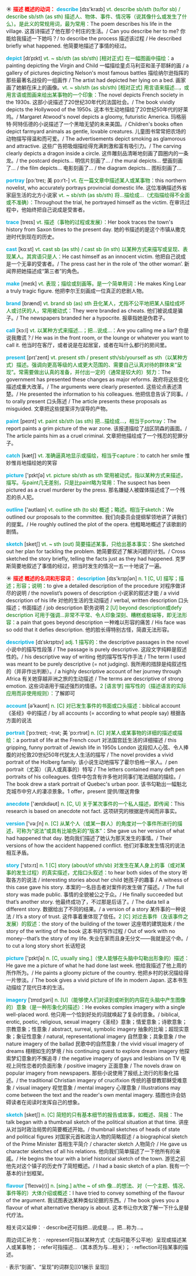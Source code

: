 ☀ <font color="red">**描述 概述的动词：**</font>
<font color="sky blue">**describe**</font> [dɪs'kraɪb] 
<font color="rgb(227, 108, 9)">vt. describe sb/sth (to/for sb) / describe sb/sth (as sth) 描述人、物体、事件、情况等（说其像什么或发生了什么）。是此义的常规用词，最为常用：</font>The poem describes his life in the village. 这首诗描述了他在那个村庄的生活。/ Can you describe her to me? 你能给我描述一下她吗？/ to describe the process 描述该过程 / He described briefly what happened. 他简要地描述了事情的经过。
           
<font color="sky blue">**depict**</font> [dɪˈpɪkt]
<font color="rgb(227, 108, 9)">vt. ~ sb/sth (as sb/sth) [相对正式] 在一幅图画中描绘：</font>a painting depicting the Virgin and Child 一幅描绘童贞马利亚和圣子耶稣的画 / a gallery of pictures depicting Nelson's most famous battles 描绘纳尔逊指挥的那些最著名战役的一组画作 / The artist had depicted her lying on a bed. 画家画了她躺在床上的画像。<font color="rgb(227, 108, 9)">vt. ~ sb/sth (as sb/sth) [相对正式] 用言语来描述…，或用言语或图画来给出某事物的一个印象：</font>The novel depicts French society in the 1930s. 这部小说描述了20世纪30年代的法国社会。/ The book vividly depicts the Hollywood of the 1950s. 这本书生动地描绘了20世纪50年代的好莱坞。/ Margaret Atwood's novel depicts a gloomy, futuristic America. 玛格丽特·阿特伍德的小说描述了一个黑暗无望的未来美国。/ Children's books often depict farmyard animals as gentle, lovable creatures. 儿童图书常常把农场的动物描写得温和而可爱。/ The advertisements depict smoking as glamorous and attractive. 这些广告把吸烟描绘得充满刺激和富有吸引力。/ The carving clearly depicts a dragon inside a circle. 这件雕刻品清晰地刻画了圆圈内的一条龙。/ the postcard depicts… 明信片刻画了… / the mural depicts… 壁画刻画了… / the film depicts… 电影刻画了… / the diagram depicts… 图标刻画了…         

<font color="sky blue">**portray**</font> [pɔ:ˈtreɪ; 美 pɔ:rˈt-]
<font color="rgb(227, 108, 9)">vt. 在一篇文章中描述某人或某事物：</font>this northern novelist, who accurately portrays provincial domestic life. 这位准确描述外省家庭生活的北方小说家 <font color="rgb(227, 108, 9)">vt. ~ sb/sth (as sb/sth) 将…描绘成…（尤指描绘得不全面或不准确）：</font>Throughout the trial, he portrayed himself as the victim. 在审讯过程中，他始终把自己说成是受害者。
           
<font color="sky blue">**trace**</font> [treɪs]
<font color="rgb(227, 108, 9)">vt. 描述（事物的过程或发展）：</font>Her book traces the town's history from Saxon times to the present day. 她的书描述的是这个市镇从撒克逊时代到现在的历史。

<font color="sky blue">**cast**</font> [kɑːst] 
<font color="rgb(227, 108, 9)">vt. cast sb (as sth) / cast sb (in sth) 以某种方式来描写或呈现、表现某人。其宾语只是人：</font>He cast himself as an innocent victim. 他把自己说成是一个无辜的受害者。/ The press cast her in the role of ‘the other woman’. 新闻界把她描述成“第三者”的角色。

<font color="sky blue">**make**</font> [meɪk] 
<font color="rgb(227, 108, 9)">vt. 表现；描绘或刻画等。是一个简单用词：</font>He makes King Lear a truly tragic figure. 他把李尔王刻画成一位真正的悲剧人物。

<font color="sky blue">**brand**</font> [brænd] 
<font color="rgb(227, 108, 9)">vt. brand sb (as) sth 丑化某人，尤指不公平地把某人描绘成坏人或讨厌的人，常用被动式：</font>They were branded as cheats. 他们被说成是骗子。/ The newspapers branded her a hypocrite. 报章指她是伪君子。

<font color="sky blue">**call**</font> [kɔ:l] 
<font color="rgb(227, 108, 9)">vt. 以某种方式来描述…；把…说成…：</font>Are you calling me a liar? 你是说我撒谎？/ He was in the front room, or the lounge or whatever you want to call it. 他当时在客厅，或者说是在起居室，或者在叫什么都行的房间里。

<font color="sky blue">**present**</font> [prɪ'zent] 
<font color="rgb(227, 108, 9)">vt. present sth / present sth/sb/yourself as sth（以某种方式）描述。强调向更高等级的人或更大范围的、需要自己认真对待的群体来“呈现”。常需要做出认真的准备，并付出一定的（通常是较大的）努力：</font>The government has presented these changes as major reforms. 政府将这些变化描述成重大改革。/ The arguments were clearly presented. 这些论点表述清楚。/ He presented the information to his colleagues. 他把信息告诉了同事。/ to orally present 口头陈述 / The article presents these proposals as misguided. 文章把这些提案评为误导的产物。

<font color="sky blue">**paint**</font> [peɪnt] 
<font color="rgb(227, 108, 9)">vt. paint sb/sth (as sth) 把…描绘成…，相当于portray：</font>The report paints a grim picture of the war zone. 该报道描绘了战区阴森的画面。/ The article paints him as a cruel criminal. 文章把他描绘成了一个残忍的犯罪分子。

<font color="sky blue">**catch**</font> [kætʃ] 
<font color="rgb(227, 108, 9)">vt. 准确逼真地显示或描绘，相当于capture：</font>to catch her smile 惟妙惟肖地描绘她的笑容

<font color="sky blue">**picture**</font> ['pɪktʃə] 
<font color="rgb(227, 108, 9)">vt. picture sb/sth as sth 常用被动式，指以某种方式来描述，描写。与paint几无差别，只是比paint略为常用：</font>The suspect has been pictured as a cruel murderer by the press. 那名嫌疑人被媒体描述成了一个残忍的杀人犯。

<font color="sky blue">**outline**</font> ['aʊtlaɪn] 
<font color="rgb(227, 108, 9)">vt. outline sth (to sb) 概述；略述。相当于sketch：</font>We outlined our proposals to the committee. 我们向委员会提纲挈领地讲了讲我们的提案。/ He roughly outlined the plot of the opera. 他粗略地概述了该歌剧的剧情。
           
<font color="sky blue">**sketch**</font> [sketʃ]
<font color="rgb(227, 108, 9)">vt. ~ sth (out) 简要描述某事，只给出基本事实：</font>She sketched out her plan for tackling the problem. 她简要叙述了解决问题的计划。/ Cross sketched the story briefly, telling the facts just as they had happened. 克罗斯简要地叙述了事情的经过，把当时发生的情况一五一十地说了一遍。

☀ <font color="red">**描述 概述的名词和形容词：**</font>
<font color="sky blue">**description**</font> [dɪs'krɪpʃən] 
<font color="rgb(227, 108, 9)">n. 1 [C, U] 描写；描述；形容；说明：</font>to give a detailed description of the procedure 对程序做详尽的说明 / the novelist’s powers of description 小说家的叙述才能 / a vivid description of his life 对他的生活的生动描述 / verbal, written description 口头描述；书面描述 / job description 职务说明 <font color="rgb(227, 108, 9)">2 [U] beyond description或defy description 可用于强调…非常不平常、令人印象深刻、糟糕或极端等，即无法形容：</font>a pain that goes beyond description 一种难以形容的痛苦 / His face was so odd that it defies description. 他的脸长得特别古怪，简直无法形容。
           
<font color="sky blue">**descriptive**</font> [dɪˈskrɪptɪv]
<font color="rgb(227, 108, 9)">adj. 1 描写的：</font>the descriptive passages in the novel 小说中的描写性段落 / The passage is purely descriptive. 这段文字纯粹是叙述性的。/ his descriptive way of writing 他的描写性写作手法 / The term I used was meant to be purely descriptive (= not judging). 我所用的措辞是纯叙述性的（并非作出判断）。/ a highly descriptive account of her journey through Africa 有关她穿越非洲之旅的生动描述 / The terms are descriptive of strong emotion. 这些词语用于描述强烈的情感。<font color="rgb(227, 108, 9)">2 [语言学] 描写性的（描述语言的实际应用而非使用规则）：</font>了解即可

<font color="sky blue">**account**</font> [ə'kaʊnt] 
<font color="rgb(227, 108, 9)">n. [C] 对已发生事件的书面或口头描述：</font>biblical account《圣经》中的描述 / by all accounts (= according to what people say) 根据各方面的说法
           
<font color="sky blue">**portrait**</font> [ˈpɔ:treɪt; -trət; 美 ˈpɔ:rtrət]
<font color="rgb(227, 108, 9)">n. [C] 对某人或某事物的详细的描述或描绘：</font>a portrait of life at the French court 对法国宫廷生活的详细描述 / this gripping, funny portrait of Jewish life in 1950s London 这段扣人心弦、令人捧腹的对伦敦20世纪50年代犹太人生活的描写 / The novel provides a vivid portrait of the Holberg family. 该小说生动地描写了霍尔伯格一家人。/ pen portrait（尤英）（真人或真事的）特写 / The letters contained many deft pen portraits of his colleagues. 信件中包含有许多他对同事们笔法细腻的描绘。/ The book drew a stark portrait of Quebec's urban poor. 该书勾勒出一幅魁北克城市中穷人的凄凉景象。1 offer，present 提供/赠送育像
 
<font color="sky blue">**anecdote**</font> ['ænɪkdəʊt] 
<font color="rgb(227, 108, 9)">n. [C, U] 关于某次事件的一个私人描述，即传闻：</font>This research is based on anecdote not fact. 这项研究的根据是传闻而非事实。

<font color="sky blue">**version**</font> ['və:ʃn] 
<font color="rgb(227, 108, 9)">n. [C] 从某个人（或某一群人）的角度对一个事件所进行的描述，可称为“说法”或具有比喻色彩的“版本”：</font>She gave us her version of what had happened that day. 她向我们描述了她认为那天发生的事情。/ Their versions of how the accident happened conflict. 他们对事故发生情况的说法相互矛盾。

<font color="sky blue">**story**</font> ['stɔ:rɪ] 
<font color="rgb(227, 108, 9)">n. 1 [C] story (about/of sth/sb) 对发生在某人身上的事（或对某事的发生过程）的真实描述，尤指口头叙述：</font>to hear both sides of the story 听取各方的说法 / interesting stories about her child 她孩子的趣事 / A witness of this case gave his story. 本案的一名目击者对案件的发生做了描述。/ The full story was made public. 事情的全貌被公之于众。/ He finally succeeded but that’s another story. 他最终成功了，不过那是后话了。/ The data tell a different story. 数据给出了不同的结果。/ a version of a story 某件事的一种说法 / It’s a story of trust. 这件事着重体现了信任。<font color="rgb(227, 108, 9)">2 [C] 对过去事件（及该事件之发展）的叙述：</font>the story of the building of the tower 这座塔的建筑始末 / the story of the writing of the book 这本书的写作过程 / Out of work with no money--that’s the story of my life. 失业在家而且身无分文——我就是这个命。/ to cut a long story short 长话短说

<font color="sky blue">**picture**</font> ['pɪktʃə] 
<font color="rgb(227, 108, 9)">n. [C, usually sing.]（使人能够在头脑中勾勒出形象的）描述：</font>He gave me a picture of what he had done last week. 他给我描述了他上周的所作所为。/ He paints a gloomy picture of the country. 他把乡村的状况描绘得一片惨淡。/ The book gives a vivid picture of life in modern Japan. 这本书生动描绘了现代日本的生活。
                     
<font color="sky blue">**imagery**</font> [ˈɪmɪdʒəri]
<font color="rgb(227, 108, 9)">n. [U]（能够使人们对读到或听到的内容在头脑中产生图像的）意象（是一种形象化的描述）：</font>He evokes complex imagery with a single well-placed word. 他只用一个恰到好处的词就唤起了复杂的意象。/ biblical, erotic, poetic, religious, sexual imagery《圣经》意象；情爱意象；诗歌意象；宗教意象；性意象 / abstract, surreal, symbolic imagery 抽象的比喻；超现实意象；象征性意象 / natural, representational imagery 自然意象；具象意象 / the nature imagery of the ballad 民歌中的自然意象 / the vivid visual imagery of dreams 栩栩如生的梦境 / his continuing quest to explore dream imagery 他探索梦幻意象的不懈追寻 / the negative imagery of gays and lesbians on TV 电视上同性恋者的负面形象 / positive imagery 正面意象 / The novels draw on popular imagery from newspapers. 那些小说使用了报纸上流行的形象化描述。/ the traditional Christian imagery of crucifixion 传统的基督教耶稣受难意象 / visual imagery 视觉意象 / mental imagery 心理意象 / Illustrations may come between the text and the reader's own mental imagery. 插图也许会妨碍读者在阅读时发挥自己的想象。

<font color="sky blue">**sketch**</font> [sketʃ]
<font color="rgb(227, 108, 9)">n. [C] 简短的只有基本细节的报告或故事，如概述、简报：</font>The talk began with a thumbnail sketch of the political situation at that time. 讲座从对当时政治局势的简要概述开始。/ thumbnail sketches of heads of state and political figures 对国家元首和政治人物的简略叙述 / a biographical sketch of the Prime Minister 首相生平简介 / character sketch 人物简介 / He gave us character sketches of all his relations. 他向我们简单描述了一下他所有的亲戚。/ He begins the tour with a brief historical sketch of the town. 游览之前他先对这个镇子的历史作了简短概述。/ I had a basic sketch of a plan. 我有一个基本的计划框架。
           
<font color="sky blue">**flavour**</font> [ˈfleɪvə(r)]
<font color="rgb(227, 108, 9)">n. [sing.] a/the ~ of sth 像…的想法、对（一个主题、情况、事件等的）大体介绍或概述：</font>I have tried to convey something of the flavour of the argument. 我试图表达某种类似论据的东西。/ The book gives you a flavour of what alternative therapy is about. 这本书让你大致了解一下什么是替代疗法。

相关词义延伸：
· describe还可指把…说成是…，把…称为…。

周边词汇补充：
· represent可指以某种方式（尤指可能不公平地）呈现或描述某人或某事物；
· refer可指描述…（其本质为与…相关）；
· reflection可指某事的描述。

· 表示“刻画”、“呈现”的词群见[[01展示 呈现]]
